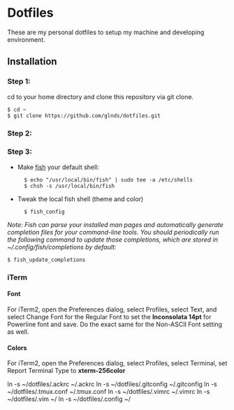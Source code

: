 # Dotfiles
These are my personal dotfiles to setup my machine and developing environment. 

## Installation

### Step 1:

cd to your home directory and clone this repository via git clone.

	$ cd ~
	$ git clone https://github.com/glnds/dotfiles.git


### Step 2:

	
### Step 3:

- Make [fish](https://github.com/fish-shell/fish-shell/) your default shell:

		$ echo "/usr/local/bin/fish" | sudo tee -a /etc/shells
		$ chsh -s /usr/local/bin/fish
		
- Tweak the local fish shell (theme and color)

		$ fish_config

*Note: Fish can parse your installed man pages and automatically generate completion files for your command-line tools. You should periodically run the following command to update those completions, which are stored in ~/.config/fish/completions by default:*

	$ fish_update_completions

### iTerm

#### Font
For iTerm2, open the Preferences dialog, select Profiles, select Text, and select Change Font for the Regular Font to set the **Inconsolata 14pt** for Powerline font and save. Do the exact same for the Non-ASCII Font setting as well.

#### Colors
For iTerm2, open the Preferences dialog, select Profiles, select Terminal, set Report Terminal Type to **xterm-256color**


ln -s ~/dotfiles/.ackrc ~/.ackrc
ln -s ~/dotfiles/.gitconfig ~/.gitconfig
ln -s ~/dotfiles/.tmux.conf ~/.tmux.conf
ln -s ~/dotfiles/.vimrc ~/.vimrc
ln -s ~/dotfiles/.vim ~/
ln -s ~/dotfiles/.config ~/

			








